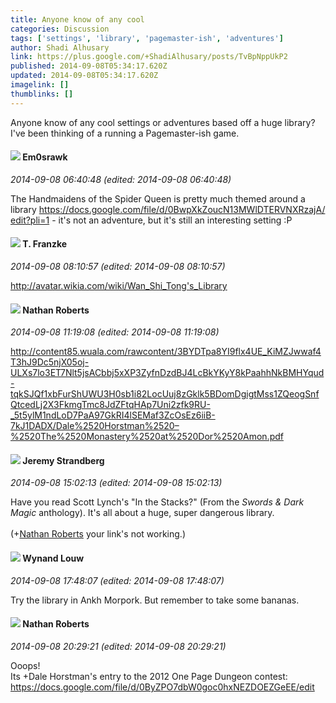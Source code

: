 ```yaml
---
title: Anyone know of any cool
categories: Discussion
tags: ['settings', 'library', 'pagemaster-ish', 'adventures']
author: Shadi Alhusary
link: https://plus.google.com/+ShadiAlhusary/posts/TvBpNppUkP2
published: 2014-09-08T05:34:17.620Z
updated: 2014-09-08T05:34:17.620Z
imagelink: []
thumblinks: []
---
```


Anyone know of any cool settings or adventures based off a huge library? I&#39;ve been thinking of a running a Pagemaster-ish game.
<div id='comment z13cvxfzgnqewlxp004cindpns2fi5ijyq00k'>
  <h4><img src='{{site.baseurl}}//images/avatars/100606522533840157681_photo.jpg'> Em0srawk</h4>
      <p><cite>2014-09-08 06:40:48 (edited: 2014-09-08 06:40:48)</cite></p>
        <p>The Handmaidens of the Spider Queen is pretty much themed around a library <a href="https://docs.google.com/file/d/0BwpXkZoucN13MWlDTERVNXRzajA/edit?pli=1" class="ot-anchor">https://docs.google.com/file/d/0BwpXkZoucN13MWlDTERVNXRzajA/edit?pli=1</a> - it&#39;s not an adventure, but it&#39;s still an interesting setting :P</p>
</div>
        

<div id='comment z13cvxfzgnqewlxp004cindpns2fi5ijyq00k'>
  <h4><img src='{{site.baseurl}}//images/avatars/110330901807759406775_photo.jpg'> T. Franzke</h4>
      <p><cite>2014-09-08 08:10:57 (edited: 2014-09-08 08:10:57)</cite></p>
        <p><a href="http://avatar.wikia.com/wiki/Wan_Shi_Tong%27s_Library" class="ot-anchor">http://avatar.wikia.com/wiki/Wan_Shi_Tong&#39;s_Library</a> </p>
</div>
        

<div id='comment z13cvxfzgnqewlxp004cindpns2fi5ijyq00k'>
  <h4><img src='{{site.baseurl}}//images/avatars/117646243340764868749_photo.jpg'> Nathan Roberts</h4>
      <p><cite>2014-09-08 11:19:08 (edited: 2014-09-08 11:19:08)</cite></p>
        <p><a href="http://content85.wuala.com/rawcontent/3BYDTpa8YI9flx4UE_KiMZJwwaf4T3hJ9Dc5njX05oj-ULXs7lo3ET7Nlt5jsACbbj5xXP3ZyfnDzdBJ4LcBkYKyY8kPaahhNkBMHYqud-tqkSJQf1xbFurShUWU3H0sb1i82LocUuj8zGklk5BDomDgigtMss1ZQeogSnfQtcedLj2X3FkmgTmc8JdZFtqHAp7Uni2zfk9RU-_5t5ylM1ndLoD7PaA97GkRI4lSEMaf3ZcOsEz6iiB-7kJ1DADX/Dale%2520Horstman%2520%E2%80%93%2520The%2520Monastery%2520at%2520Dor%2520Amon.pdf" class="ot-anchor">http://content85.wuala.com/rawcontent/3BYDTpa8YI9flx4UE_KiMZJwwaf4T3hJ9Dc5njX05oj-ULXs7lo3ET7Nlt5jsACbbj5xXP3ZyfnDzdBJ4LcBkYKyY8kPaahhNkBMHYqud-tqkSJQf1xbFurShUWU3H0sb1i82LocUuj8zGklk5BDomDgigtMss1ZQeogSnfQtcedLj2X3FkmgTmc8JdZFtqHAp7Uni2zfk9RU-_5t5ylM1ndLoD7PaA97GkRI4lSEMaf3ZcOsEz6iiB-7kJ1DADX/Dale%2520Horstman%2520–%2520The%2520Monastery%2520at%2520Dor%2520Amon.pdf</a></p>
</div>
        

<div id='comment z13cvxfzgnqewlxp004cindpns2fi5ijyq00k'>
  <h4><img src='{{site.baseurl}}//images/avatars/102595580176380683252_photo.jpg'> Jeremy Strandberg</h4>
      <p><cite>2014-09-08 15:02:13 (edited: 2014-09-08 15:02:13)</cite></p>
        <p>Have you read Scott Lynch&#39;s &quot;In the Stacks?&quot; (From the <i>Swords &amp; Dark Magic</i> anthology). It&#39;s all about a huge, super dangerous library.<br /><br />(<span class="proflinkWrapper"><span class="proflinkPrefix">+</span><a class="proflink" href="https://plus.google.com/117646243340764868749" oid="117646243340764868749">Nathan Roberts</a></span> your link&#39;s not working.)</p>
</div>
        

<div id='comment z13cvxfzgnqewlxp004cindpns2fi5ijyq00k'>
  <h4><img src='{{site.baseurl}}//images/avatars/111256963556395023796_photo.jpg'> Wynand Louw</h4>
      <p><cite>2014-09-08 17:48:07 (edited: 2014-09-08 17:48:07)</cite></p>
        <p>Try the library in Ankh Morpork. But remember to take some bananas.</p>
</div>
        

<div id='comment z13cvxfzgnqewlxp004cindpns2fi5ijyq00k'>
  <h4><img src='{{site.baseurl}}//images/avatars/117646243340764868749_photo.jpg'> Nathan Roberts</h4>
      <p><cite>2014-09-08 20:29:21 (edited: 2014-09-08 20:29:21)</cite></p>
        <p>Ooops! <br />Its +Dale Horstman&#39;s entry to the 2012 One Page Dungeon contest:<br /><a href="https://docs.google.com/file/d/0ByZPO7dbW0goc0hxNEZDOEZGeEE/edit" class="ot-anchor">https://docs.google.com/file/d/0ByZPO7dbW0goc0hxNEZDOEZGeEE/edit</a></p>
</div>
        